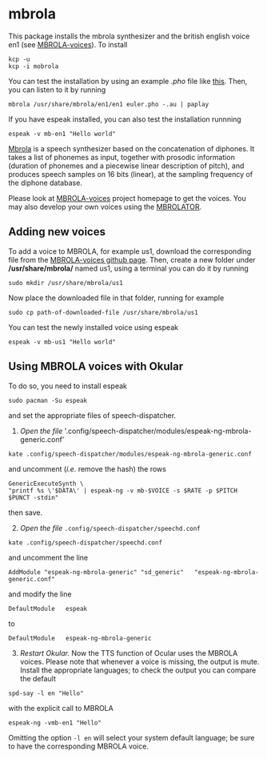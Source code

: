 # mbrola
This package installs the mbrola synthesizer and the british english voice en1 (see [MBROLA-voices](https://github.com/numediart/MBROLA-voices)). To install
```
kcp -u
kcp -i mobrola
```
You can test the installation by using an example *.pho* file like [this](https://raw.githubusercontent.com/numediart/MBROLA-voices/master/data/en1/TEST/euler.pho). Then, you can listen to it by running
```
mbrola /usr/share/mbrola/en1/en1 euler.pho -.au | paplay
```
If you have espeak installed, you can also test the installation runnning
```
espeak -v mb-en1 "Hello world"
```

[Mbrola](https://github.com/numediart/MBROLA) is a speech synthesizer based on the concatenation of diphones. It takes a list of phonemes as input, together with prosodic information (duration of phonemes and a piecewise linear description of pitch), and produces speech samples on 16 bits (linear), at the sampling frequency of the diphone database.

Please look at [MBROLA-voices](https://github.com/numediart/MBROLA-voices) project homepage to get the voices. You may also develop your own voices using the [MBROLATOR](https://github.com/numediart/MBROLATOR).

## Adding new voices
To add a voice to MBROLA, for example us1, download the corresponding file from the [MBROLA-voices github page](https://github.com/numediart/MBROLA-voices). Then, create a new folder under **/usr/share/mbrola/** named us1, using a terminal you can do it by running
```
sudo mkdir /usr/share/mbrola/us1
```
Now place the downloaded file in that folder, running for example
```
sudo cp path-of-downloaded-file /usr/share/mbrola/us1
```

You can test the newly installed voice using espeak
```
espeak -v mb-us1 "Hello world"
```

## Using MBROLA voices with Okular
To do so, you need to install espeak
```
sudo pacman -Su espeak
```
and set the appropriate files of speech-dispatcher.

1. *Open the file* '.config/speech-dispatcher/modules/espeak-ng-mbrola-generic.conf'
```
kate .config/speech-dispatcher/modules/espeak-ng-mbrola-generic.conf
```
and uncomment (*i.e.* remove the hash) the rows
```
GenericExecuteSynth \
"printf %s \'$DATA\' | espeak-ng -v mb-$VOICE -s $RATE -p $PITCH $PUNCT -stdin"
```
then save.

2. *Open the file* `.config/speech-dispatcher/speechd.conf`
```
kate .config/speech-dispatcher/speechd.conf
```
and uncomment the line
```
AddModule "espeak-ng-mbrola-generic" "sd_generic"   "espeak-ng-mbrola-generic.conf"
```
and modify the line
```
DefaultModule   espeak
```
to
```
DefaultModule   espeak-ng-mbrola-generic
```

3. *Restart Okular.* Now the TTS function of Ocular uses the MBROLA voices. Please note that whenever a voice is missing, the output is mute. Install the appropriate languages; to check the output you can compare the default
```
spd-say -l en "Hello"
```
with the explicit call to MBROLA
```
espeak-ng -vmb-en1 "Hello"
```
Omitting the option `-l en` will select your system default language; be sure to have the corresponding MBROLA voice.
